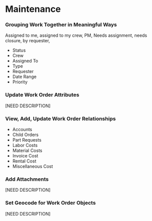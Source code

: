 # Maintenance

### Grouping Work Together in Meaningful Ways

Assigned to me, assigned to my crew, PM, Needs assignment, needs closure, by requester, 

* Status
* Crew
* Assigned To
* Type
* Requester
* Date Range
* Priority

### Update Work Order Attributes

\[NEED DESCRIPTION\]

### View, Add, Update Work Order Relationships

* Accounts
* Child  Orders
* Part Requests
* Labor Costs
* Material Costs
* Invoice Cost
* Rental Cost
* Miscellaneous Cost

### Add Attachments

\[NEED DESCRIPTION\]

### Set Geocode for Work Order Objects

\[NEED DESCRIPTION\]

